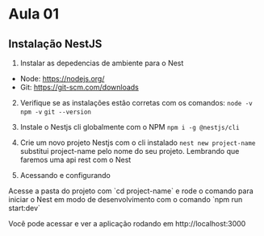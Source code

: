 # Aula 01
## Instalação NestJS

1. Instalar as depedencias de ambiente para o Nest
* Node: https://nodejs.org/
* Git: https://git-scm.com/downloads

2. Verifique se as instalações estão corretas com os comandos:
`node -v`
`npm -v`
`git --version`

3. Instale o Nestjs cli globalmente com o NPM
`npm i -g @nestjs/cli`

4. Crie um novo projeto Nestjs com o cli instalado
`nest new project-name` substitui project-name pelo nome do seu projeto. Lembrando que faremos uma api rest com o Nest

5. Acessando e configurando
<p>Acesse a pasta do projeto com `cd project-name` e rode o comando para iniciar o Nest em modo de desenvolvimento com o comando `npm run start:dev`  
<p>Você pode acessar e ver a aplicação rodando em http://localhost:3000
